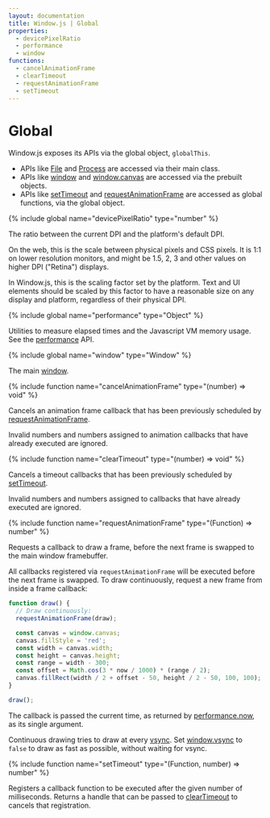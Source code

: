 ```yaml
---
layout: documentation
title: Window.js | Global
properties:
  - devicePixelRatio
  - performance
  - window
functions:
  - cancelAnimationFrame
  - clearTimeout
  - requestAnimationFrame
  - setTimeout
---
```


Global
======

Window.js exposes its APIs via the global object, `globalThis`.

*  APIs like [File](/doc/file) and [Process](/doc/process) are accessed via
   their main class.
*  APIs like [window](/doc/window) and [window.canvas](/doc/canvas) are accessed
   via the prebuilt objects.
*  APIs like [setTimeout](#setTimeout) and
   [requestAnimationFrame](#requestAnimationFrame) are accessed as global
   functions, via the global object.

{% include global name="devicePixelRatio" type="number" %}

The ratio between the current DPI and the platform's default DPI.

On the web, this is the scale between physical pixels and CSS pixels. It is
1:1 on lower resolution monitors, and might be 1.5, 2, 3 and other values on
higher DPI ("Retina") displays.

In Window.js, this is the scaling factor set by the platform. Text and UI
elements should be scaled by this factor to have a reasonable size on any
display and platform, regardless of their physical DPI.


{% include global name="performance" type="Object" %}

Utilities to measure elapsed times and the Javascript VM memory usage. See the
[performance](/doc/performance) API.


{% include global name="window" type="Window" %}

The main [window](/doc/window).


{% include function name="cancelAnimationFrame" type="(number) => void" %}

Cancels an animation frame callback that has been previously scheduled by
[requestAnimationFrame](#requestAnimationFrame).

Invalid numbers and numbers assigned to animation callbacks that have already
executed are ignored.


{% include function name="clearTimeout" type="(number) => void" %}

Cancels a timeout callbacks that has been previously scheduled by
[setTimeout](#setTimeout).

Invalid numbers and numbers assigned to callbacks that have already executed
are ignored.


{% include function name="requestAnimationFrame" type="(Function) => number" %}

Requests a callback to draw a frame, before the next frame is swapped to the
main window framebuffer.

All callbacks registered via `requestAnimationFrame` will be executed before
the next frame is swapped. To draw continuously, request a new frame from
inside a frame callback:

```javascript
function draw() {
  // Draw continuously:
  requestAnimationFrame(draw);

  const canvas = window.canvas;
  canvas.fillStyle = 'red';
  const width = canvas.width;
  const height = canvas.height;
  const range = width - 300;
  const offset = Math.cos(3 * now / 1000) * (range / 2);
  canvas.fillRect(width / 2 + offset - 50, height / 2 - 50, 100, 100);
}

draw();
```

The callback is passed the current time, as returned by
[performance.now](/doc/performance#performance.now), as its single argument.

Continuous drawing tries to draw at every
[vsync](https://en.wikipedia.org/wiki/vsync). Set
[window.vsync](/doc/window#window.vsync) to `false` to draw as fast as possible,
without waiting for vsync.


{% include function name="setTimeout" type="(Function, number) => number" %}

Registers a callback function to be executed after the given number of
milliseconds. Returns a handle that can be passed to
[clearTimeout](#clearTimeout) to cancels that registration.
